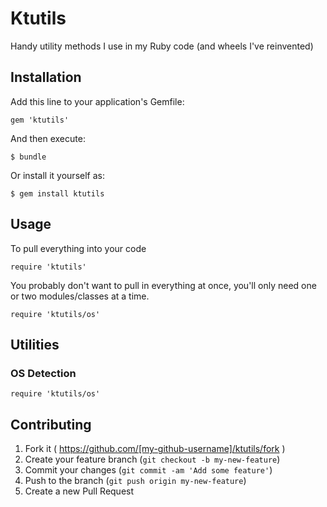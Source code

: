 # Ktutils

Handy utility methods I use in my Ruby code (and wheels I've reinvented)

## Installation

Add this line to your application's Gemfile:

    gem 'ktutils'

And then execute:

    $ bundle

Or install it yourself as:

    $ gem install ktutils

## Usage

To pull everything into your code

    require 'ktutils'

You probably don't want to pull in everything at once, you'll only need one
or two modules/classes at a time.

    require 'ktutils/os'

## Utilities

### OS Detection

    require 'ktutils/os'


## Contributing

1. Fork it ( https://github.com/[my-github-username]/ktutils/fork )
2. Create your feature branch (`git checkout -b my-new-feature`)
3. Commit your changes (`git commit -am 'Add some feature'`)
4. Push to the branch (`git push origin my-new-feature`)
5. Create a new Pull Request
